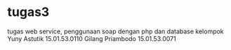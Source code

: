 # tugas3
tugas web service, penggunaan soap dengan php dan database
kelompok
Yuny Astutik 15.01.53.0110
Gilang Priambodo 15.01.53.0071
